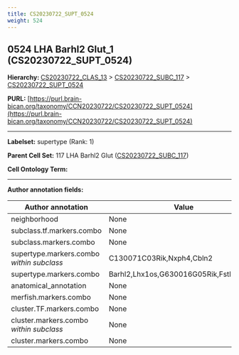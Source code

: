 ```yaml
---
title: CS20230722_SUPT_0524
weight: 524
---
```

## 0524 LHA Barhl2 Glut_1 (CS20230722_SUPT_0524)
<b>Hierarchy: </b>
[CS20230722_CLAS_13](../CS20230722_CLAS_13) >
[CS20230722_SUBC_117](../CS20230722_SUBC_117) >
[CS20230722_SUPT_0524](../CS20230722_SUPT_0524)

**PURL:** [https://purl.brain-bican.org/taxonomy/CCN20230722/CS20230722_SUPT_0524](https://purl.brain-bican.org/taxonomy/CCN20230722/CS20230722_SUPT_0524)

---


**Labelset:** supertype (Rank: 1)

**Parent Cell Set:** 117 LHA Barhl2 Glut ([CS20230722_SUBC_117](../CS20230722_SUBC_117))



**Cell Ontology Term:** 

[MARKER GENES.]: #


---

[TRANSFERRED ANNOTATIONS.]: #


[AUTHOR ANNOTATION FIELDS.]: #


**Author annotation fields:**

| Author annotation | Value |
|-------------------|-------|
|neighborhood|None|
|subclass.tf.markers.combo|None|
|subclass.markers.combo|None|
|supertype.markers.combo _within subclass_|C130071C03Rik,Nxph4,Cbln2|
|supertype.markers.combo|Barhl2,Lhx1os,G630016G05Rik,Fstl5,Magi2|
|anatomical_annotation|None|
|merfish.markers.combo|None|
|cluster.TF.markers.combo|None|
|cluster.markers.combo _within subclass_|None|
|cluster.markers.combo|None|
